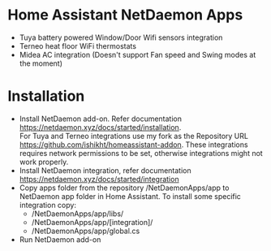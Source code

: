 # Home Assistant NetDaemon Apps

- Tuya battery powered Window/Door Wifi sensors integration
- Terneo heat floor WiFi thermostats
- Midea AC integration (Doesn't support Fan speed and Swing modes at the moment)

# Installation
- Install NetDaemon add-on. Refer documentation https://netdaemon.xyz/docs/started/installation. <br /> 
For Tuya and Terneo integrations use my fork as the Repository URL https://github.com/ishikht/homeassistant-addon. 
These integrations requires network permissions to be set, otherwise integrations might not work properly.
- Install NetDaemon integration, refer documentation https://netdaemon.xyz/docs/started/integration
- Copy apps folder from the repository /NetDaemonApps/app to NetDaemon app folder in Home Assistant.
To install some specific integration copy:
  - /NetDaemonApps/app/libs/
  - /NetDaemonApps/app/[integration]/
  - /NetDaemonApps/app/global.cs
- Run NetDaemon add-on 
